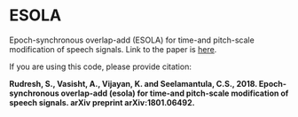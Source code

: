 # ESOLA
Epoch-synchronous overlap-add (ESOLA) for time-and pitch-scale modification of speech signals. Link to the paper is <a href="https://arxiv.org/abs/1801.06492">here</a>.

If you are using this code, please provide citation: <p/> <b>
Rudresh, S., Vasisht, A., Vijayan, K. and Seelamantula, C.S., 2018. Epoch-synchronous overlap-add (esola) for time-and pitch-scale modification of speech signals. arXiv preprint arXiv:1801.06492. </b>
